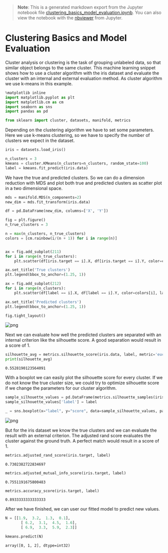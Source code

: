 >**Note**: This is a generated markdown export from the Jupyter notebook file [clustering_basics_model_evaluation.ipynb](clustering_basics_model_evaluation.ipynb).
>You can also view the notebook with the [nbviewer](https://nbviewer.jupyter.org/github/rueedlinger/machine-learning-snippets/blob/master/notebooks/unsupervised/clustering/clustering_basics_model_evaluation.ipynb) from Jupyter. 

# Clustering Basics and Model Evaluation

Cluster analysis or clustering is the task of grouping unlabeled data, so that similar object belongs to the same cluster. This machine learning snippet shows how to use a cluster algorithm with the iris dataset and evaluate the cluster with an internal and external evaluation method. As cluster algorithm we use k-means in this example.


```python
%matplotlib inline
import matplotlib.pyplot as plt
import matplotlib.cm as cm
import seaborn as sns
import pandas as pd

from sklearn import cluster, datasets, manifold, metrics
```

Depending on the clustering algorithm we have to set some parameters. Here we use k-means clustering, so we have to specify the number of clusters we expect in the dataset.


```python
iris = datasets.load_iris()

n_clusters = 3
kmeans = cluster.KMeans(n_clusters=n_clusters, random_state=100)
label = kmeans.fit_predict(iris.data)
```

We have the true and predicted clusters. So we can do a dimension reduction with MDS and plot both true and predicted clusters as scatter plot in a two dimensional space.


```python
mds = manifold.MDS(n_components=2)
new_dim = mds.fit_transform(iris.data)

df = pd.DataFrame(new_dim, columns=['X', 'Y'])

fig = plt.figure()
n_true_clusters = 3

n = max(n_clusters, n_true_clusters)
colors = [cm.rainbow(i/(n + 1)) for i in range(n)]


ax = fig.add_subplot(211)
for i in range(n_true_clusters):
    plt.scatter(df[iris.target == i].X, df[iris.target == i].Y, color=colors[i], label=iris.target_names[i])

ax.set_title('True clusters')
plt.legend(bbox_to_anchor=(1.25, 1))

ax = fig.add_subplot(212)
for i in range(n_clusters):
    plt.scatter(df[label == i].X, df[label == i].Y, color=colors[i], label=i)

ax.set_title('Predicted clusters')
plt.legend(bbox_to_anchor=(1.25, 1))

fig.tight_layout()
```


    
![png](clustering_basics_model_evaluation_files/clustering_basics_model_evaluation_6_0.png)
    


Next we can evaluate how well the predicted clusters are separated with an internal criterion like the silhouette score. A good separation would result in a score of 1. 


```python
silhouette_avg = metrics.silhouette_score(iris.data, label, metric='euclidean')
print(silhouette_avg)
```

    0.5528190123564091


With a boxplot we can easily plot the silhouette score for every cluster. If we do not know the true cluster size, we could try to optimize silhouette score if we change the parameters for our cluster algorithm.


```python
sample_silhouette_values = pd.DataFrame(metrics.silhouette_samples(iris.data, label), columns=['score'])
sample_silhouette_values['label'] = label

_ = sns.boxplot(x="label", y="score", data=sample_silhouette_values, palette=colors)
```


    
![png](clustering_basics_model_evaluation_files/clustering_basics_model_evaluation_10_0.png)
    


But for the iris dataset we know the true clusters and we can evaluate the result with an external criterion. The adjusted rand score evaluates the cluster against the ground truth. A perfect match would result in a score of 1.


```python
metrics.adjusted_rand_score(iris.target, label)
```




    0.7302382722834697




```python
metrics.adjusted_mutual_info_score(iris.target, label)
```




    0.7551191675800483




```python
metrics.accuracy_score(iris.target, label)
```




    0.8933333333333333



After we have finished, we can user our fitted model to predict new values.


```python
N = [[1.9,  3.2,  1.3,  0.1],
       [ 6.2,  3.1,  4.5,  1.6],
       [ 6.9,  3.3,  5.9,  2.3]]

kmeans.predict(N)
```




    array([0, 1, 2], dtype=int32)
